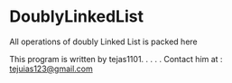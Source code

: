 # DoublyLinkedList
All operations of doubly Linked List is packed here


This program is written by tejas1101.
.
.
.
.
Contact him at : tejuias123@gmail.com 
